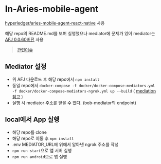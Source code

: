 # In-Aries-mobile-agent

[hyperledger/aries-mobile-agent-react-native](https://github.com/hyperledger/aries-mobile-agent-react-native) 사용

해당 repo의 README.md를 보며 실행했으나 mediator에 문제가 있어 mediator는 [AFJ 0.0.60버전](https://github.com/hyperledger/aries-framework-javascript/releases/tag/0.0.60-unstable.0) 사용

> [관련이슈](https://github.com/hyperledger/aries-mobile-agent-react-native/issues/53#issuecomment-892500638)

## Mediator 설정
- 위 AFJ 다운로드 후 해당 repo에서 ```npm install```
- 동일 repo에서 ```docker-compose -f docker/docker-compose-mediators.yml -f docker/docker-compose-mediators-ngrok.yml up --build```
( [mediation 참고](https://github.com/hyperledger/aries-mobile-agent-react-native/blob/main/docs/MEDIATION.md) )
- 실행 시 mediator 주소를 얻을 수 있다. (bob-mediator의 endpoint)

## local에서 App 실행
- 해당 repo를 clone
- 해당 repo로 이동 후 ```npm install```
- .env MEDIATOR_URL에 위에서 알아낸 ngrok 주소를 작성
- ```npm run start```으로 앱 서버 실행
- ```npm run android```으로 앱 실행
